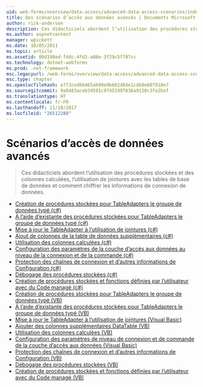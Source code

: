 ```yaml
---
uid: web-forms/overview/data-access/advanced-data-access-scenarios/index
title: Des scénarios d’accès aux données avancés | Documents Microsoft
author: rick-anderson
description: Ces didacticiels abordent l’utilisation des procédures stockées et des colonnes calculées, l’utilisation de jointures avec les tables de base de données et le chiffrement des informations de connexion de données...
ms.author: aspnetcontent
manager: wpickett
ms.date: 10/05/2011
ms.topic: article
ms.assetid: 00d198ed-fddc-4fd3-a86e-3f29c5f707cc
ms.technology: dotnet-webforms
ms.prod: .net-framework
msc.legacyurl: /web-forms/overview/data-access/advanced-data-access-scenarios
msc.type: chapter
ms.openlocfilehash: e773ced66465ab99e9b662d84e1cdb8e607918e7
ms.sourcegitcommit: 9a9483aceb34591c97451997036a9120c3fe2baf
ms.translationtype: HT
ms.contentlocale: fr-FR
ms.lasthandoff: 11/10/2017
ms.locfileid: "26512288"
---
```

<a name="advanced-data-access-scenarios"></a>Scénarios d’accès de données avancés
====================
> Ces didacticiels abordent l’utilisation des procédures stockées et des colonnes calculées, l’utilisation de jointures avec les tables de base de données et comment chiffrer les informations de connexion de données.


- [Création de procédures stockées pour TableAdapters le groupe de données typé (c#)](creating-new-stored-procedures-for-the-typed-dataset-s-tableadapters-cs.md)
- [À l’aide d’existante des procédures stockées pour TableAdapters le groupe de données typé (c#)](using-existing-stored-procedures-for-the-typed-dataset-s-tableadapters-cs.md)
- [Mise à jour le TableAdapter à l’utilisation de jointures (c#)](updating-the-tableadapter-to-use-joins-cs.md)
- [Ajout de colonnes de la table de données supplémentaires (c#)](adding-additional-datatable-columns-cs.md)
- [Utilisation des colonnes calculées (c#)](working-with-computed-columns-cs.md)
- [Configuration des paramètres de la couche d’accès aux données au niveau de la connexion et de la commande (c#)](configuring-the-data-access-layer-s-connection-and-command-level-settings-cs.md)
- [Protection des chaînes de connexion et d’autres informations de Configuration (c#)](protecting-connection-strings-and-other-configuration-information-cs.md)
- [Débogage des procédures stockées (c#)](debugging-stored-procedures-cs.md)
- [Création de procédures stockées et fonctions définies par l’utilisateur avec du Code managé (c#)](creating-stored-procedures-and-user-defined-functions-with-managed-code-cs.md)
- [Création de procédures stockées pour TableAdapters le groupe de données typé (VB)](creating-new-stored-procedures-for-the-typed-dataset-s-tableadapters-vb.md)
- [À l’aide d’existante des procédures stockées pour TableAdapters le groupe de données typé (VB)](using-existing-stored-procedures-for-the-typed-dataset-s-tableadapters-vb.md)
- [Mise à jour le TableAdapter à l’utilisation de jointures (Visual Basic)](updating-the-tableadapter-to-use-joins-vb.md)
- [Ajouter des colonnes supplémentaires DataTable (VB)](adding-additional-datatable-columns-vb.md)
- [Utilisation des colonnes calculées (VB)](working-with-computed-columns-vb.md)
- [Configuration des paramètres de niveau de connexion et de commande de la couche d’accès aux données (Visual Basic)](configuring-the-data-access-layer-s-connection-and-command-level-settings-vb.md)
- [Protection des chaînes de connexion et d’autres informations de Configuration (VB)](protecting-connection-strings-and-other-configuration-information-vb.md)
- [Débogage des procédures stockées (VB)](debugging-stored-procedures-vb.md)
- [Création de procédures stockées et fonctions définies par l’utilisateur avec du Code managé (VB)](creating-stored-procedures-and-user-defined-functions-with-managed-code-vb.md)
